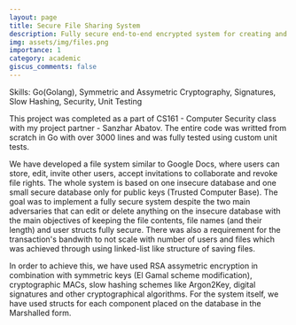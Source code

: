 ```yaml
---
layout: page
title: Secure File Sharing System
description: Fully secure end-to-end encrypted system for creating and sharing files through an insecure database
img: assets/img/files.png
importance: 1
category: academic
giscus_comments: false
---
```


Skills: Go(Golang), Symmetric and Assymetric Cryptography, Signatures, Slow Hashing, Security, Unit Testing

This project was completed as a part of CS161 - Computer Security class with my project partner - Sanzhar Abatov. The entire code was writted from scratch in Go with over 3000 lines and was fully tested using custom unit tests. 

We have developed a file system similar to Google Docs, where users can store, edit, invite other users, accept invitations to collaborate and revoke file rights. The whole system is based on one insecure database and one small secure database only for public keys (Trusted Computer Base). The goal was to implement a fully secure system despite the two main adversaries that can edit or delete anything on the insecure database with the main objectives of keeping the file contents, file names (and their length) and user structs fully secure. There was also a requirement for the transaction's bandwith to not scale with number of users and files which was achieved through using linked-list like structure of saving files.

In order to achieve this, we have used RSA assymetric encryption in combination with symmetric keys (El Gamal scheme modification), cryptographic MACs, slow hashing schemes like Argon2Key, digital signatures and other cryptographical algorithms. For the system itself, we have used structs for each component placed on the database in the Marshalled form. 

